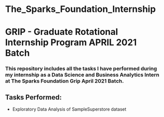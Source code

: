 # The_Sparks_Foundation_Internship
# GRIP - Graduate Rotational Internship Program APRIL 2021 Batch

### This repository includes all the tasks I have performed during my internship as a Data Science and Business Analytics Intern at The Sparks Foundation Grip April 2021 Batch.

## Tasks Performed:
- Exploratory Data Analysis of SampleSuperstore dataset
